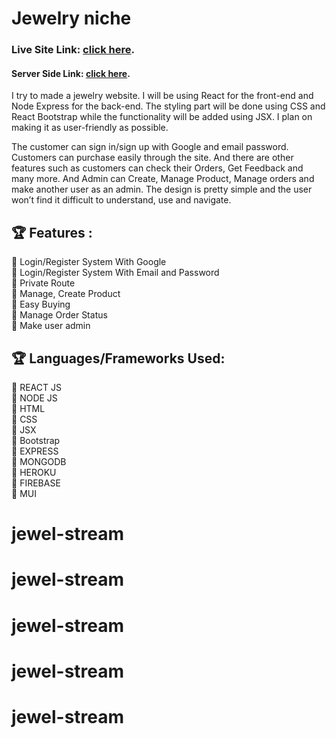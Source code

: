 # Jewelry niche

### Live Site Link: [click here](https://jewelry-f9736.web.app/).

#### Server Side Link: [click here](https://github.com/furious-monkey/jewelry-niche-server).

I try to made a jewelry website. I will be using React for the front-end and Node Express for the back-end. The styling part will be done using CSS and React Bootstrap while the functionality will be added using JSX. I plan on making it as user-friendly as possible.

The customer can sign in/sign up with Google and email password. Customers can purchase easily through the site. And there are other features such as customers can check their Orders, Get Feedback and many more. And Admin can Create, Manage Product, Manage orders and make another user as an admin. The design is pretty simple and the user won’t find it difficult to understand, use and navigate.

## 🏆 Features :

📘 Login/Register System With Google <br/>
📘 Login/Register System With Email and Password <br/>
📘 Private Route <br/>
📘 Manage, Create Product <br/>
📘 Easy Buying <br/>
📘 Manage Order Status <br/>
📘 Make user admin <br/>

## 🏆 Languages/Frameworks Used:

🍧 REACT JS <br/>
🍧 NODE JS <br/>
🍧 HTML <br/>
🍧 CSS <br/>
🍧 JSX <br/>
🍧 Bootstrap <br/>
🍧 EXPRESS <br/>
🍧 MONGODB <br/>
🍧 HEROKU <br/>
🍧 FIREBASE <br/>
🍧 MUI <br/>
# jewel-stream
# jewel-stream
# jewel-stream
# jewel-stream
# jewel-stream
